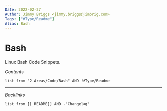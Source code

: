 ```yaml
---
Date: 2022-02-27
Author: Jimmy Briggs <jimmy.briggs@jimbrig.com>
Tags: ["#Type/Readme"]
Alias: Bash
---
```


# Bash

<!-- optional markdown-notes-tree directory description starts here -->
Linux Bash Code Snippets.
<!-- optional markdown-notes-tree directory description ends here -->

*Contents*

```dataview
list from "2-Areas/Code/Bash" AND !#Type/Readme
```

***

*Backlinks*

```dataview
list from [[_README]] AND -"Changelog"
```